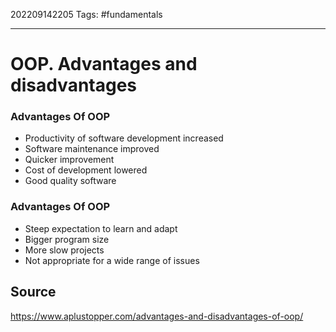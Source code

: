 202209142205
Tags: #fundamentals 

--- 
# OOP. Advantages and disadvantages
### Advantages Of OOP
- Productivity of software development increased
- Software maintenance improved
- Quicker improvement
- Cost of development lowered
- Good quality software

### Advantages Of OOP
- Steep expectation to learn and adapt
- Bigger program size
- More slow projects
- Not appropriate for a wide range of issues

## Source
https://www.aplustopper.com/advantages-and-disadvantages-of-oop/

